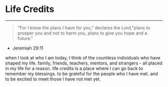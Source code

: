 # Life Credits

---

> "For I know the plans I have for you,” declares the Lord,"plans to prosper you and not to harm you, plans to give you hope and a future."

- Jeremiah 29:11

when I look at who I am today, I think of the countless individuals who have shaped my life.
family, friends, teachers, mentors, and strangers - all placed in my life for a reason.
life credits is a place where I can go back to remember my blessings.
to be grateful for the people who I have met.
and to be excited to meet those I have not met yet.
